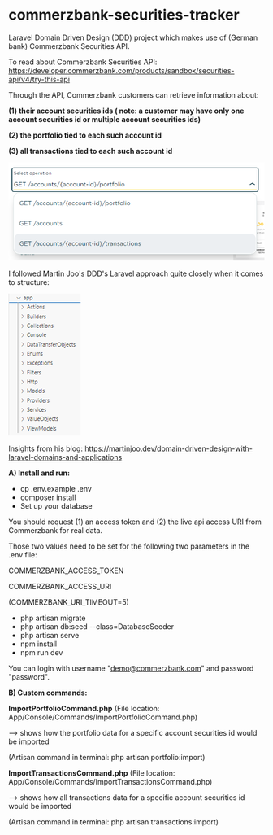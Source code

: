 # commerzbank-securities-tracker
Laravel Domain Driven Design (DDD) project which makes use of (German bank) Commerzbank 
Securities API.

To read about Commerzbank Securities API:  https://developer.commerzbank.com/products/sandbox/securities-api/v4/try-this-api

Through the API, Commerzbank customers can retrieve information about: 

<b>(1) their account securities ids ( note: a customer may have only one account securities id or multiple account securities ids)</b>

<b>(2) the portfolio tied to each such account id</b>

<b>(3) all transactions tied to each such account id</b>

![alt text](https://github.com/KB-WEB-DEVELOPMENT/commerzbank-securities-tracker/blob/main/public/images/commerzbank-securities-api-overview.PNG)

I followed Martin Joo's DDD's Laravel approach quite closely when it comes to structure:

![alt text](https://github.com/KB-WEB-DEVELOPMENT/commerzbank-securities-tracker/blob/main/public/images/commerzbank-securities-api-structure.PNG)

Insights from his blog: https://martinjoo.dev/domain-driven-design-with-laravel-domains-and-applications

<b>A) Install and run:</b>

- cp .env.example .env
- composer install
- Set up your database

<p>You should request (1) an access token and (2) the live api access URI from Commerzbank for real data.</p>
<p></p>Those two values need to be set for the following two parameters in the .env file:</p>

<p>COMMERZBANK_ACCESS_TOKEN</p>
<p>COMMERZBANK_ACCESS_URI</p>
<p>(COMMERZBANK_URI_TIMEOUT=5)</p>

- php artisan migrate
- php artisan db:seed --class=DatabaseSeeder
- php artisan serve
- npm install
- npm run dev

You can login with username "demo@commerzbank.com" and password "password".

<b>B) Custom commands:</b>

<b>ImportPortfolioCommand.php</b> (File location: App/Console/Commands/ImportPortfolioCommand.php)

--> shows how the portfolio data for a specific account securities id would be imported

(Artisan command in terminal: php artisan portfolio:import)

<b>ImportTransactionsCommand.php</b> (File location: App/Console/Commands/ImportTransactionsCommand.php)

--> shows how  all transactions data for a specific account securities id would be imported

(Artisan command in terminal: php artisan transactions:import)

